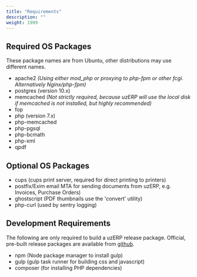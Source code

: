 ```yaml
---
title: "Requirements"
description: ""
weight: 1999
---
```

## Required OS Packages

These package names are from Ubuntu, other distributions may use different names.

- apache2 *(Using either mod_php or proxying to php-fpm or other fcgi. Alternatively Nginx/php-fpm)*
- postgres (version 10.x)
- memcached *(Not strictly required, because uzERP will use the local disk if memcached is not installed, but highly recommended)*
- fop
- php (version 7.x)
- php-memcached
- php-pgsql
- php-bcmath
- php-xml
- qpdf

## Optional OS Packages

- cups (cups print server, required for direct printing to printers)
- postfix/Exim email MTA for sending documents from uzERP, e.g. Invoices, Purchase Orders)
- ghostscript (PDF thumbnails use the 'convert' utility)
- php-curl (used by sentry logging)

## Development Requirements

The following are only required to build a uzERP release package. Official, pre-built release packages are available from [github](https://github.com/uzerpllp/uzerp/releases).

- npm (Node package manager to install gulp)
- gulp (gulp task runner for building css and javascript)
- composer (for installing PHP dependencies)
